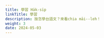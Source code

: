 ```yaml
---
title: 學習 Ha̍k-si̍p
linkTitle: 學習
description: 按怎學台語文？來看chia māi--leh！
weight: 3
date: 2024-05-03
---
```

